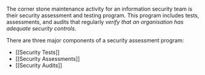 
The corner stone maintenance activity for an information security team is their security assessment and testing program. This program includes tests, assessments, and audits that regularly *verify that an organisation has adequate security controls*.

There are three major components of a security assessment program:

- [[Security Tests]]
- [[Security Assessments]]
- [[Security Audits]]

